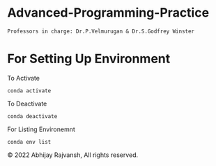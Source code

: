 # Advanced-Programming-Practice

```
Professors in charge: Dr.P.Velmurugan & Dr.S.Godfrey Winster 
```

# For Setting Up Environment

To Activate
```
conda activate
```

To Deactivate
```
conda deactivate
```

For Listing Environemnt 
```
conda env list
```



© 2022 Abhijay Rajvansh, All rights reserved.

